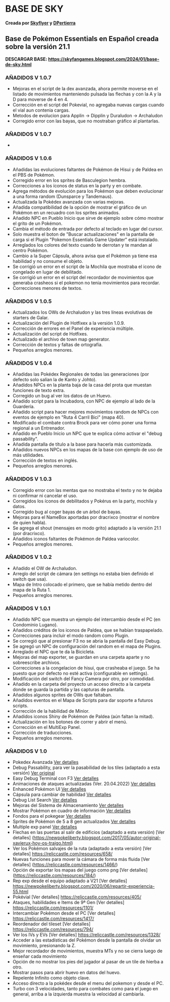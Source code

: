 # BASE DE SKY

**Creada por [Skyflyer](https://twitter.com/Sky_fangames) y [DPertierra](https://github.com/dpertierra)**

## Base de Pokémon Essentials en Español creada sobre la versión 21.1
**DESCARGAR BASE: https://skyfangames.blogspot.com/2024/01/base-de-sky.html**

### AÑADIDOS V 1.0.7

- Mejoras en el script de la dex avanzada, ahora permite moverse en el listado de movimientos manteniendo pulsada las flechas y con la A y la D para moverse de 4 en 4.
- Corrección en el script del Pokevial, no agregaba nuevas cargas cuando el vial aun contenia cargas.
- Metodos de evolucion para Applin -> Dipplin y Duraludon -> Archaludon
- Corregido error con las bayas, que no mostraban gráfico al plantarlas.


### AÑADIDOS V 1.0.7
- 

### AÑADIDOS V 1.0.6
- Añadidas las evoluciones faltantes de Pokémon de Hisui y de Paldea en el PBS de Pokémon.
- Corregido error en los sprites de Basculegion hembra.
- Correcciones a los íconos de status en la party y en combate.
- Agrega métodos de evolución para los Pokémon que deben evolucionar a una forma random (Dunsparce y Tandemaus).
- Actualizada la Pokédex avanzada con varias mejoras.
- Añadida compatibilidad de la opción de mostrar el gráfico de un Pokémon en un recuadro con los sprites animados.
- Añadido NPC en Pueblo Inicio que sirve de ejemplo sobre cómo mostrar el grito de un Pokémon.
- Cambia el método de entrada por defecto al teclado en lugar del cursor.
- Solo muestra el boton de "Buscar actualizaciones" en la pantalla de carga si el Plugin "Pokemon Essentials Game Updater" está instalado.
- Arreglados los colores del texto cuando te derrotan y te mandan al centro Pokémon.
- Cambio a la Super Cápsula, ahora avisa que el Pokémon ya tiene esa habilidad y no consume el objeto.
- Se corrigió un error en el script de la Mochila que mostraba el icono de congelado en lugar de debilitado.
- Se corrigió un error en el script del recordador de movimientos que generaba crasheos si el pokemon no tenia movimientos para recordar.
- Correcciones menores de textos.

### AÑADIDOS V 1.0.5
- Actualizados los OWs de Archaludon y las tres líneas evolutivas de starters de Galar.
- Actualización del Plugin de Hotfixex a la versión 1.0.9.
- Corrección de errores en el Panel de experiencia múltiple.
- Actualización del script de Hotfixes.
- Actualizado el archivo de town map generator.
- Corrección de textos y faltas de ortografía.
- Pequeños arreglos menores.

### AÑADIDOS V 1.0.4
- Añadidas las Pokédex Regionales de todas las generaciones (por defecto solo salían la de Kanto y Johto).
- Añadidos NPCs en la planta baja de la casa del prota que muestan funciones de texto extra.
- Corregido un bug al ver los datos de un Huevo.
- Añadido script para la Incubadora, con NPC de ejemplo al lado de la Guardería.
- Añadido script para hacer mejores movimientos random de NPCs con eventos de ejemplo en "Ruta 4 Carril Bici" (mapa 40).
- Modificado el combate contra Brock para ver cómo poner una forma regional a un Entrenador.
- Añadido en Pueblo Inicio un NPC que te explica cómo activar el "debug passability".
- Añadida pantalla de título a la base para hacerla más customizada.
- Añadidos nuevos NPCs en los mapas de la base con ejemplo de uso de más utilidades.
- Corrección de textos en inglés.
- Pequeños arreglos menores.

### AÑADIDOS V 1.0.3

- Corregido error con las mentas que no mostraba el texto y no te dejaba ni confirmar ni cancelar el uso.
- Corregidos los íconos de debilitados y Pokérus en la party, mochila y datos.
- Corregido bug al coger bayas de un árbol de bayas.
- Mejoras para el NameBox aportadas por dracrixco (mostrar el nombre de quien habla).
- Se agrega el shout (mensajes en modo grito) adaptado a la versión 21.1 (por dracrixco).
- Añadidos iconos faltantes de Pokémon de Paldea variocolor.
- Pequeños arreglos menores.

### AÑADIDOS V 1.0.2

- Añadido el OW de Archaludon.
- Arreglo del script de cámara (en settings no estaba bien definido el switch que usa).
- Mapa de Intro colocado el primero, que se había metido dentro del mapa de la Ruta 1.
- Pequeños arreglos menores.

### AÑADIDOS V 1.0.1

- Añadido NPC que muestra un ejemplo del intercambio desde el PC (en Condominio Lugano).
- Añadidos créditos de los iconos de Paldea, que se habían traspapelado.
- Correcciones para incluir el modo random como Plugin.
- Se corregió que al presionar F3 no se abria la pantalla del Easy Debug.
- Se agregó un NPC de configuración del random en el mapa de Plugins.
- Arreglado el NPC que te da la Bicicleta.
- Mejoras del map exporter, se guardan en una carpeta aparte y no sobreescribe archivos.
- Correcciones a la congelacion de hisui, que crasheaba el juego. Se ha puesto que por defecto no esté activa (configurable en settings).
- Modificación del switch del Fancy Camera por otro, por comodidad.
- Añadido en la carpeta del proyecto un acceso directo a la carpeta donde se guarda la partida y las capturas de pantalla.
- Añadidos algunos sprites de OWs que faltaban.
- Añadidos eventos en el Mapa de Scripts para dar soporte a futuros scripts.
- Corrección de la habilidad de Minior.
- Añadidos iconos Shiny de Pokémon de Paldea (aún faltan la mitad).
- Actualización en los botones de correr y abrir el menú.
- Corrección en el MultiExp Panel.
- Corrección de traducciones.
- Pequeños arreglos menores.

### AÑADIDOS V 1.0

- Pokedex Avanzada [Ver detalles](https://reliccastle.com/resources/1380/)
- Debug Passability, para ver la pasabilidad de los tiles (adaptado a esta versión) [Ver original](https://www.pokecommunity.com/threads/debug-passibility-script-find-mapping-mistakes-yourself.352886/)
- Easy Debug Terminal con F3 [Ver detalles](https://reliccastle.com/resources/1094/)
- Animaciones de ataques actualizadas (Ver. 20.04.2022) [Ver detalles](https://www.pokecommunity.com/threads/gen-8-move-animation-project-last-update-2022-04-20.446303/)
- Enhanced Pokémon UI [Ver detalles](https://reliccastle.com/resources/1387/)
- Cápsula para cambiar de habilidad [Ver detalles](https://reliccastle.com/resources/1137/)
- Debug List Search [Ver detalles](https://reliccastle.com/resources/1460/)
- Mejoras del Sistema de Almacenamiento [Ver detalles](https://reliccastle.com/resources/1310/)
- Mostrar Pokémon en cuadro de información [Ver detalles](https://reliccastle.com/resources/1436/)
- Fondos para el pokegear [Ver detalles](https://reliccastle.com/resources/1321/)
- Sprites de Pokémon de 5 a 8 gen actualizados [Ver detalles](https://reliccastle.com/resources/1469/)
- Multiple exp panel [Ver detalles](https://reliccastle.com/resources/1327/)
- Flechas en las puertas al salir de edificios (adaptado a esta versión) [Ver detalles] (https://newpokeliberty.blogspot.com/2017/05/autor-original-xavierux-hoy-os-traigo.html)
- Ver los Pokémon salvajes de la ruta (adaptado a esta versión) [Ver detalles] https://reliccastle.com/resources/658/
- Nuevas funciones para mover la cámara de forma más fluida [Ver detalles] (https://reliccastle.com/resources/1466/)
- Opción de exportar los mapas del juego como png [Ver detalles] (https://reliccastle.com/resources/184/)
- Rep exp desde el equipo adaptado a V21 [Ver detalles] https://newpokeliberty.blogspot.com/2020/06/repartir-experiencia-55.html
- Pokévial [Ver detalles] https://reliccastle.com/resources/405/
- Ataques, habilidades e Items de 9ª Gen [Ver detalles] https://reliccastle.com/resources/1101/
- Intercambiar Pokémon desde el PC [Ver detalles] https://reliccastle.com/resources/1417/
- Reordenador del tileset [Ver detalles] https://reliccastle.com/resources/794/
- Ver los IVs y EVs [Ver detalles] https://reliccastle.com/resources/1328/
- Acceder a las estadísticas del Pokémon desde la pantalla de olvidar un movimiento, presionando la Z.
- Mejor recordador de movimientos, muestra MTs y no se cierra luego de enseñar cada movimiento
- Opción de no mostrar los pies del jugador al pasar de un tile de hierba a otro.
- Mostrar pasos para abrir huevo en datos del huevo.
- Repelente Infinito como objeto clave.
- Acceso directo a la pokédex desde el menu del pokemon y desde el PC.
- Turbo con 3 velocidades, tanto para combates como para el juego en general, arriba a la izquierda muestra la velocidad al cambiarla.
